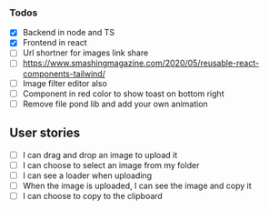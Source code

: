 ### Todos
- [x] Backend in node and TS
- [x] Frontend in react
- [ ] Url shortner for images link share
- [ ] https://www.smashingmagazine.com/2020/05/reusable-react-components-tailwind/
- [ ] Image filter editor also
- [ ] Component in red color to show toast on bottom right
- [ ] Remove file pond lib and add your own animation

## User stories
- [ ] I can drag and drop an image to upload it
- [ ] I can choose to select an image from my folder
- [ ] I can see a loader when uploading
- [ ] When the image is uploaded, I can see the image and copy it
- [ ] I can choose to copy to the clipboard